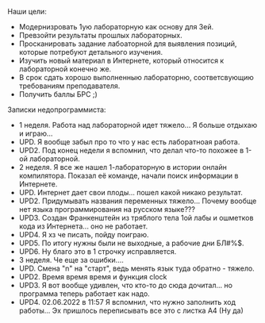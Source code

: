 Наши цели:
- Модернизровать 1ую лабораторную как основу для 3ей.
- Превзойти результаты прошлых лабораторных.
- Просканировать задание лабоаторной для выявления позиций, которые потребуют детального изучения.
- Изучить новый материал в Интернете, который относится к лабораторной конечно же.
- В срок сдать хорошо выполненныю лабораторню, соответсвующию требованиям преподавателя.
- Получить баллы БРС ;)



Записки недопрограммиста:
- 1 неделя. Работа над лабораторной идет тяжело... Я больше отдыхаю и играю...
- UPD. Я вообще забыл про то что у нас есть лаборатноая работа.
- UPD2. Под конец недели я вспомнил, что делал что-то похожее в 1-ой лабораторной.
- 2 неделя. Я все же нашел 1-лабораторную в истории онлайн компилятора. Показал её команде, начали поиск информации в Интернете.
- UPD. Интернет дает свои плоды... пошел какой никако результат. 
- UPD2. Придумывать названия переменных тяжело... Почему вообще нет языка программирования на русском языке???
- UPD3. Создан Франкенштейн из тряблого тела 1ой лабы и ошметков кода из Интернета... оно не работает.
- UPD4. Я хз че писать, пойду поиграю.
- UPD5. По итогу нужны были не выходные, а рабочие дни БЛ#%$.
- UPD6. Ну благо это в 1 строчку исправляется.
- 3 неделя. Че еще за ошибки....
- UPD. Смена "n" на "старт", ведь менять язык туда обратно - тяжело.
- UPD2. Время время время и функция clock 
- UPD3. Я вот вообще удивлен, что кто-то до сюда дочитал... но программа теперь работает как надо.
- UPD4. 02.06.2022 в 11:57 Я вспомнил, что нужно заполнить ход работы... Эх пришлось переписывать все это с листка А4 (Ну да)
